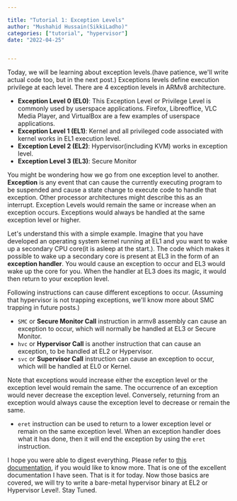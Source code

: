 ```yaml
---

title: "Tutorial 1: Exception Levels"
author: "Mushahid Hussain(SikkiLadho)"
categories: ["tutorial", "hypervisor"]
date: "2022-04-25"


---
```


Today, we will be learning about exception levels.(have patience, we'll write actual code too, but in the next post.)
Exceptions levels define execution privilege at each level. There are 4 exception levels in ARMv8 architecture.

 - **Exception Level 0 (EL0)**: This Exception Level or Privilege Level is commonly used by userspace applications. Firefox, Libreoffice, VLC Media Player, and VirtualBox are a few examples of userspace applications.
 - **Exception Level 1 (EL1)**: Kernel and all privileged code associated with kernel works in EL1 execution level.
 - **Exception Level 2 (EL2)**: Hypervisor(including KVM) works in exception level.
 - **Exception Level 3 (EL3)**: Secure Monitor

You might be wondering how we go from one exception level to another. **Exception** is any event that can cause the currently executing program to be suspended and cause a state change to execute code to handle that exception. Other processor architectures might describe this as an interrupt. Exception Levels would remain the same or increase when an exception occurs. Exceptions would always be handled at the same exception level or higher.

Let's understand this with a simple example. Imagine that you have developed an operating system kernel running at EL1 and you want to wake up a secondary CPU core(it is asleep at the start.). The code which makes it possible to wake up a secondary core is present at EL3 in the form of an **exception handler**. You would cause an exception to occur and EL3 would wake up the core for you. When the handler at EL3 does its magic, it would then return to your exception level.


Following instructions can cause different exceptions to occur. (Assuming that hypervisor is not trapping exceptions, we'll know more about SMC trapping in future posts.)

- `SMC` or **Secure Monitor Call** instruction in armv8 assembly can cause an exception to occur, which will normally be handled at EL3 or Secure Monitor.
- `hvc` or **Hypervisor Call** is another instruction that can cause an exception, to be handled at EL2 or Hypervisor.
- `svc` or **Supervisor Call** instruction can cause an exception to occur, which will be handled at EL0 or Kernel.



Note that exceptions would increase either the exception level or the exception level would remain the same. The occurrence of an exception would never decrease the exception level. Conversely, returning from an exception would always cause the exception level to decrease or remain the same.

- `eret` instruction can be used to return to a lower exception level or remain on the same exception level. When an exception handler does what it has done, then it will end the exception by using the `eret` instruction.


I hope you were able to digest everything. Please refer to [this documentation](https://developer.arm.com/documentation/den0024/a), if you would like to know more. That is one of the excellent documentation I have seen. That is it for today. Now those basics are covered, we will try to write a bare-metal hypervisor binary at EL2 or Hypervisor Level!. Stay Tuned.
